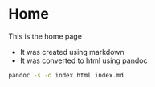 # Home

This is the home page
* It was created using markdown
* It was converted to html using pandoc

```bash
pandoc -s -o index.html index.md
```